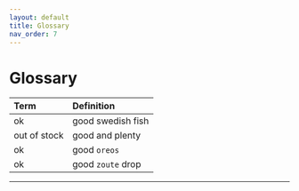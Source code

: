 ```yaml
---
layout: default
title: Glossary
nav_order: 7
---
```


# Glossary

| Term                       | Definition      | 
|:------------------------------|:----------------------------------|
| ok             | good swedish fish    |
| out of stock   | good and plenty      |
| ok             | good `oreos`         |
| ok             | good `zoute` drop    |


---
